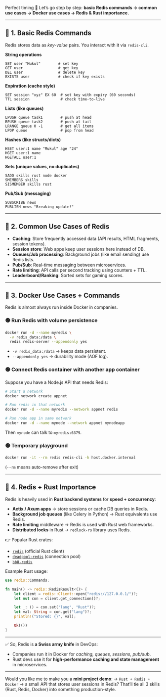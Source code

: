 Perfect timing 🚀
Let’s go step by step: **basic Redis commands → common use cases → Docker use cases → Redis & Rust importance.**

---

## 🔹 1. Basic Redis Commands

Redis stores data as _key-value_ pairs. You interact with it via `redis-cli`.

**String operations**

```redis
SET user "Mukul"        # set key
GET user                # get key
DEL user                # delete key
EXISTS user             # check if key exists
```

**Expiration (cache style)**

```redis
SET session "xyz" EX 60  # set key with expiry (60 seconds)
TTL session              # check time-to-live
```

**Lists (like queues)**

```redis
LPUSH queue task1        # push at head
RPUSH queue task2        # push at tail
LRANGE queue 0 -1        # get all items
LPOP queue               # pop from head
```

**Hashes (like structs/dicts)**

```redis
HSET user:1 name "Mukul" age "24"
HGET user:1 name
HGETALL user:1
```

**Sets (unique values, no duplicates)**

```redis
SADD skills rust node docker
SMEMBERS skills
SISMEMBER skills rust
```

**Pub/Sub (messaging)**

```redis
SUBSCRIBE news
PUBLISH news "Breaking update!"
```

---

## 🔹 2. Common Use Cases of Redis

- **Caching**: Store frequently accessed data (API results, HTML fragments, session tokens).
- **Session store**: Web apps keep user sessions here instead of DB.
- **Queues/Job processing**: Background jobs (like email sending) use Redis lists.
- **Pub/Sub**: Real-time messaging between microservices.
- **Rate limiting**: API calls per second tracking using counters + TTL.
- **Leaderboard/Ranking**: Sorted sets for gaming scores.

---

## 🔹 3. Docker Use Cases + Commands

Redis is almost always run inside Docker in companies.

### 🟢 Run Redis with volume persistence

```bash
docker run -d --name myredis \
  -v redis_data:/data \
  redis redis-server --appendonly yes
```

- `-v redis_data:/data` → keeps data persistent.
- `--appendonly yes` → durability mode (AOF log).

### 🟢 Connect Redis container with another app container

Suppose you have a Node.js API that needs Redis:

```bash
# Start a network
docker network create appnet

# Run redis in that network
docker run -d --name myredis --network appnet redis

# Run node app in same network
docker run -d --name mynode --network appnet mynodeapp
```

Then `mynode` can talk to `myredis:6379`.

### 🟢 Temporary playground

```bash
docker run -it --rm redis redis-cli -h host.docker.internal
```

(`--rm` means auto-remove after exit)

---

## 🔹 4. Redis + Rust Importance

Redis is heavily used in **Rust backend systems** for **speed + concurrency**:

- **Actix / Axum apps** → store sessions or cache DB queries in Redis.
- **Background job queues** (like Celery in Python) → Rust equivalents use Redis.
- **Rate limiting** middleware → Redis is used with Rust web frameworks.
- **Distributed locks** in Rust → `redlock-rs` library uses Redis.

👉 Popular Rust crates:

- [`redis`](https://crates.io/crates/redis) (official Rust client)
- [`deadpool-redis`](https://crates.io/crates/deadpool-redis) (connection pool)
- [`bb8-redis`](https://crates.io/crates/bb8-redis)

Example Rust usage:

```rust
use redis::Commands;

fn main() -> redis::RedisResult<()> {
    let client = redis::Client::open("redis://127.0.0.1/")?;
    let mut con = client.get_connection()?;

    let _: () = con.set("lang", "Rust")?;
    let val: String = con.get("lang")?;
    println!("Stored: {}", val);

    Ok(())
}
```

---

✅ So, Redis is **a Swiss army knife** in DevOps:

- Companies run it in Docker for _caching, queues, sessions, pub/sub_.
- Rust devs use it for **high-performance caching and state management** in microservices.

---

Would you like me to make you a **mini project demo**:
→ `Rust + Redis + Docker` → a small API that stores user sessions in Redis?
That’ll tie all 3 skills (Rust, Redis, Docker) into something production-style.
